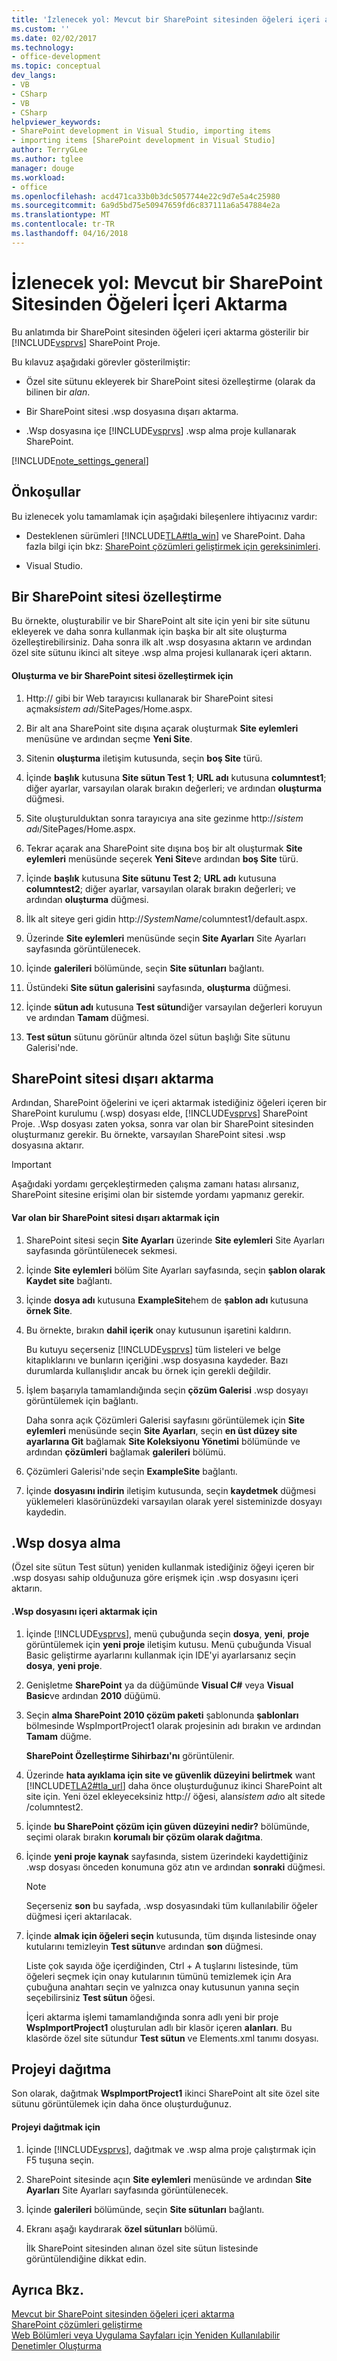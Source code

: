 ```yaml
---
title: 'İzlenecek yol: Mevcut bir SharePoint sitesinden öğeleri içeri aktarma | Microsoft Docs'
ms.custom: ''
ms.date: 02/02/2017
ms.technology:
- office-development
ms.topic: conceptual
dev_langs:
- VB
- CSharp
- VB
- CSharp
helpviewer_keywords:
- SharePoint development in Visual Studio, importing items
- importing items [SharePoint development in Visual Studio]
author: TerryGLee
ms.author: tglee
manager: douge
ms.workload:
- office
ms.openlocfilehash: acd471ca33b0b3dc5057744e22c9d7e5a4c25980
ms.sourcegitcommit: 6a9d5bd75e50947659fd6c837111a6a547884e2a
ms.translationtype: MT
ms.contentlocale: tr-TR
ms.lasthandoff: 04/16/2018
---
```

# <a name="walkthrough-import-items-from-an-existing-sharepoint-site"></a>İzlenecek yol: Mevcut bir SharePoint Sitesinden Öğeleri İçeri Aktarma
  Bu anlatımda bir SharePoint sitesinden öğeleri içeri aktarma gösterilir bir [!INCLUDE[vsprvs](../sharepoint/includes/vsprvs-md.md)] SharePoint Proje.  
  
 Bu kılavuz aşağıdaki görevler gösterilmiştir:  
  
-   Özel site sütunu ekleyerek bir SharePoint sitesi özelleştirme (olarak da bilinen bir *alan*.  
  
-   Bir SharePoint sitesi .wsp dosyasına dışarı aktarma.  
  
-   .Wsp dosyasına içe [!INCLUDE[vsprvs](../sharepoint/includes/vsprvs-md.md)] .wsp alma proje kullanarak SharePoint.  
  
 [!INCLUDE[note_settings_general](../sharepoint/includes/note-settings-general-md.md)]  
  
## <a name="prerequisites"></a>Önkoşullar  
 Bu izlenecek yolu tamamlamak için aşağıdaki bileşenlere ihtiyacınız vardır:  
  
-   Desteklenen sürümleri [!INCLUDE[TLA#tla_win](../sharepoint/includes/tlasharptla-win-md.md)] ve SharePoint. Daha fazla bilgi için bkz: [SharePoint çözümleri geliştirmek için gereksinimleri](../sharepoint/requirements-for-developing-sharepoint-solutions.md).  
  
-   Visual Studio.  
  
## <a name="customizing-a-sharepoint-site"></a>Bir SharePoint sitesi özelleştirme  
 Bu örnekte, oluşturabilir ve bir SharePoint alt site için yeni bir site sütunu ekleyerek ve daha sonra kullanmak için başka bir alt site oluşturma özelleştirebilirsiniz. Daha sonra ilk alt .wsp dosyasına aktarın ve ardından özel site sütunu ikinci alt siteye .wsp alma projesi kullanarak içeri aktarın.  
  
#### <a name="to-create-and-customize-a-sharepoint-site"></a>Oluşturma ve bir SharePoint sitesi özelleştirmek için  
  
1.  Http:// gibi bir Web tarayıcısı kullanarak bir SharePoint sitesi açmak*sistem adı*/SitePages/Home.aspx.  
  
2.  Bir alt ana SharePoint site dışına açarak oluşturmak **Site eylemleri** menüsüne ve ardından seçme **Yeni Site**.  
  
3.  Sitenin **oluşturma** iletişim kutusunda, seçin **boş Site** türü.  
  
4.  İçinde **başlık** kutusuna **Site sütun Test 1**; **URL adı** kutusuna **columntest1**; diğer ayarlar, varsayılan olarak bırakın değerleri; ve ardından **oluşturma** düğmesi.  
  
5.  Site oluşturulduktan sonra tarayıcıya ana site gezinme http://*sistem adı*/SitePages/Home.aspx.  
  
6.  Tekrar açarak ana SharePoint site dışına boş bir alt oluşturmak **Site eylemleri** menüsünde seçerek **Yeni Site**ve ardından **boş Site** türü.  
  
7.  İçinde **başlık** kutusuna **Site sütunu Test 2**; **URL adı** kutusuna **columntest2**; diğer ayarlar, varsayılan olarak bırakın değerleri; ve ardından **oluşturma** düğmesi.  
  
8.  İlk alt siteye geri gidin http://*SystemName*/columntest1/default.aspx.  
  
9. Üzerinde **Site eylemleri** menüsünde seçin **Site Ayarları** Site Ayarları sayfasında görüntülenecek.  
  
10. İçinde **galerileri** bölümünde, seçin **Site sütunları** bağlantı.  
  
11. Üstündeki **Site sütun galerisini** sayfasında, **oluşturma** düğmesi.  
  
12. İçinde **sütun adı** kutusuna **Test sütun**diğer varsayılan değerleri koruyun ve ardından **Tamam** düğmesi.  
  
13. **Test sütun** sütunu görünür altında özel sütun başlığı Site sütunu Galerisi'nde.  
  
## <a name="exporting-the-sharepoint-site"></a>SharePoint sitesi dışarı aktarma  
 Ardından, SharePoint öğelerini ve içeri aktarmak istediğiniz öğeleri içeren bir SharePoint kurulumu (.wsp) dosyası elde, [!INCLUDE[vsprvs](../sharepoint/includes/vsprvs-md.md)] SharePoint Proje. .Wsp dosyası zaten yoksa, sonra var olan bir SharePoint sitesinden oluşturmanız gerekir. Bu örnekte, varsayılan SharePoint sitesi .wsp dosyasına aktarır.  
  
> [!IMPORTANT]  
>  Aşağıdaki yordamı gerçekleştirmeden çalışma zamanı hatası alırsanız, SharePoint sitesine erişimi olan bir sistemde yordamı yapmanız gerekir.  
  
#### <a name="to-export-an-existing-sharepoint-site"></a>Var olan bir SharePoint sitesi dışarı aktarmak için  
  
1.  SharePoint sitesi seçin **Site Ayarları** üzerinde **Site eylemleri** Site Ayarları sayfasında görüntülenecek sekmesi.  
  
2.  İçinde **Site eylemleri** bölüm Site Ayarları sayfasında, seçin **şablon olarak Kaydet site** bağlantı.  
  
3.  İçinde **dosya adı** kutusuna **ExampleSite**hem de **şablon adı** kutusuna **örnek Site**.  
  
4.  Bu örnekte, bırakın **dahil içerik** onay kutusunun işaretini kaldırın.  
  
     Bu kutuyu seçerseniz [!INCLUDE[vsprvs](../sharepoint/includes/vsprvs-md.md)] tüm listeleri ve belge kitaplıklarını ve bunların içeriğini .wsp dosyasına kaydeder. Bazı durumlarda kullanışlıdır ancak bu örnek için gerekli değildir.  
  
5.  İşlem başarıyla tamamlandığında seçin **çözüm Galerisi** .wsp dosyayı görüntülemek için bağlantı.  
  
     Daha sonra açık Çözümleri Galerisi sayfasını görüntülemek için **Site eylemleri** menüsünde seçin **Site Ayarları**, seçin **en üst düzey site ayarlarına Git** bağlamak  **Site Koleksiyonu Yönetimi** bölümünde ve ardından **çözümleri** bağlamak **galerileri** bölümü.  
  
6.  Çözümleri Galerisi'nde seçin **ExampleSite** bağlantı.  
  
7.  İçinde **dosyasını indirin** iletişim kutusunda, seçin **kaydetmek** düğmesi yüklemeleri klasörünüzdeki varsayılan olarak yerel sisteminizde dosyayı kaydedin.  
  
## <a name="importing-the-wsp-file"></a>.Wsp dosya alma  
 (Özel site sütun Test sütun) yeniden kullanmak istediğiniz öğeyi içeren bir .wsp dosyası sahip olduğunuza göre erişmek için .wsp dosyasını içeri aktarın.  
  
#### <a name="to-import-a-wsp-file"></a>.Wsp dosyasını içeri aktarmak için  
  
1.  İçinde [!INCLUDE[vsprvs](../sharepoint/includes/vsprvs-md.md)], menü çubuğunda seçin **dosya**, **yeni**, **proje** görüntülemek için **yeni proje** iletişim kutusu. Menü çubuğunda Visual Basic geliştirme ayarlarını kullanmak için IDE'yi ayarlarsanız seçin **dosya**, **yeni proje**.  
  
2.  Genişletme **SharePoint** ya da düğümünde **Visual C#** veya **Visual Basic**ve ardından **2010** düğümü.  
  
3.  Seçin **alma SharePoint 2010 çözüm paketi** şablonunda **şablonları** bölmesinde WspImportProject1 olarak projesinin adı bırakın ve ardından **Tamam** düğme.  
  
     **SharePoint Özelleştirme Sihirbazı'nı** görüntülenir.  
  
4.  Üzerinde **hata ayıklama için site ve güvenlik düzeyini belirtmek** want [!INCLUDE[TLA2#tla_url](../sharepoint/includes/tla2sharptla-url-md.md)] daha önce oluşturduğunuz ikinci SharePoint alt site için. Yeni özel ekleyeceksiniz http:// öğesi, alan*sistem adı*o alt sitede /columntest2.  
  
5.  İçinde **bu SharePoint çözüm için güven düzeyini nedir?** bölümünde, seçimi olarak bırakın **korumalı bir çözüm olarak dağıtma**.  
  
6.  İçinde **yeni proje kaynak** sayfasında, sistem üzerindeki kaydettiğiniz .wsp dosyası önceden konumuna göz atın ve ardından **sonraki** düğmesi.  
  
    > [!NOTE]  
    >  Seçerseniz **son** bu sayfada, .wsp dosyasındaki tüm kullanılabilir öğeler düğmesi içeri aktarılacak.  
  
7.  İçinde **almak için öğeleri seçin** kutusunda, tüm dışında listesinde onay kutularını temizleyin **Test sütun**ve ardından **son** düğmesi.  
  
     Liste çok sayıda öğe içerdiğinden, Ctrl + A tuşlarını listesinde, tüm öğeleri seçmek için onay kutularının tümünü temizlemek için Ara çubuğuna anahtarı seçin ve yalnızca onay kutusunun yanına seçin seçebilirsiniz **Test sütun** öğesi.  
  
     İçeri aktarma işlemi tamamlandığında sonra adlı yeni bir proje **WspImportProject1** oluşturulan adlı bir klasör içeren **alanları**. Bu klasörde özel site sütundur **Test sütun** ve Elements.xml tanımı dosyası.  
  
## <a name="deploying-the-project"></a>Projeyi dağıtma  
 Son olarak, dağıtmak **WspImportProject1** ikinci SharePoint alt site özel site sütunu görüntülemek için daha önce oluşturduğunuz.  
  
#### <a name="to-deploy-the-project"></a>Projeyi dağıtmak için  
  
1.  İçinde [!INCLUDE[vsprvs](../sharepoint/includes/vsprvs-md.md)], dağıtmak ve .wsp alma proje çalıştırmak için F5 tuşuna seçin.  
  
2.  SharePoint sitesinde açın **Site eylemleri** menüsünde ve ardından **Site Ayarları** Site Ayarları sayfasında görüntülenecek.  
  
3.  İçinde **galerileri** bölümünde, seçin **Site sütunları** bağlantı.  
  
4.  Ekranı aşağı kaydırarak **özel sütunları** bölümü.  
  
     İlk SharePoint sitesinden alınan özel site sütun listesinde görüntülendiğine dikkat edin.  
  
## <a name="see-also"></a>Ayrıca Bkz.  
 [Mevcut bir SharePoint sitesinden öğeleri içeri aktarma](../sharepoint/importing-items-from-an-existing-sharepoint-site.md)   
 [SharePoint çözümleri geliştirme](../sharepoint/developing-sharepoint-solutions.md)   
 [Web Bölümleri veya Uygulama Sayfaları için Yeniden Kullanılabilir Denetimler Oluşturma](../sharepoint/creating-reusable-controls-for-web-parts-or-application-pages.md)  
  
  